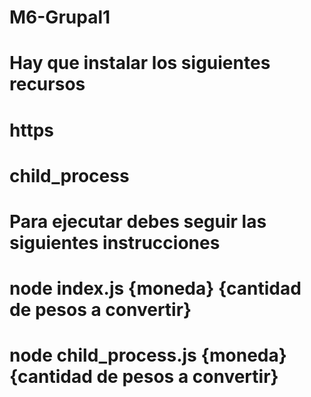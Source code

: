 # M6-Grupal1




# Hay que instalar los siguientes recursos
# https
# child_process

# Para ejecutar debes seguir las siguientes instrucciones

# node index.js {moneda} {cantidad de pesos a convertir}
# node child_process.js {moneda} {cantidad de pesos a convertir}